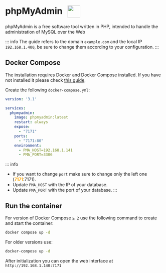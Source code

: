 # phpMyAdmin <img src="/phpmyadmin-icon.png" width="40" height="40" style="display:inline-block; vertical-align: middle; margin-left:10px;">


phpMyAdmin is a free software tool written in PHP, intended to handle the administration of MySQL over the Web

::: info
The guide refers to the domain <code>example.com</code> and the local IP <code>192.168.1.400</code>, be sure to change them according to your configuration.
:::

## Docker Compose
The installation requires Docker and Docker Compose installed. If you have not installed it please check [this guide](../docker.md).

Create the following <code>docker-compose.yml</code>:
```yml
version: '3.1'

services:
  phpmyadmin:
    image: phpmyadmin:latest
    restart: always
    expose:
      - "7171"
    ports:
      - "7171:80"
    environment:
      - PMA_HOST=192.168.1.141
      - PMA_PORT=3306
```

::: info
* If you want to change <code>port</code> make sure to change only the left one (<span style="color:orange"><strong>7171</strong></span>:7171).
* Update <code>PMA_HOST</code> with the IP of your database.
* Update <code>PMA_PORT</code> with the port of your database.
:::

## Run the container

For version of Docker Compose <code>≥ 2</code> use the following command to create and start the container:
```bash
docker compose up -d
```
For older versions use:
```bash
docker-compose up -d
```

After initialization you can open the web interface at <code>ht<span>tp://</span>192.168.1.140:7171</code>